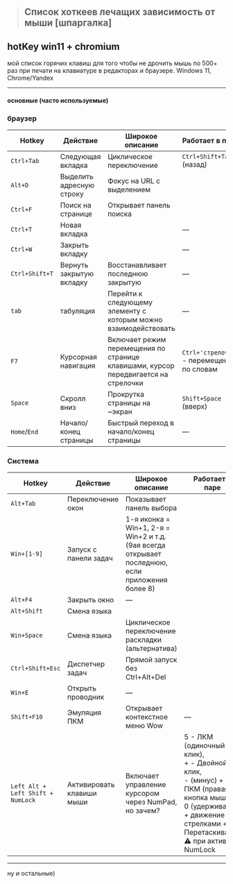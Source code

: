 > ## Список хоткеев лечащих зависимость от мыши [шпаргалка]

## hotKey win11 + chromium

мой список горячих клавиш для того чтобы не дрочить мышь по 500+ раз при печати на клавиатуре в редакторах и  браузере. 
Windows 11, Chrome/Yandex

---

#### основные (часто используемые) 


### браузер
| Hotkey       | Действие                  | Широкое описание                          | Работает в паре |
|--------------|---------------------------|-------------------------------------------|----------------|
| `Ctrl+Tab`      | Следующая вкладка        | Циклическое переключение                 | `Ctrl+Shift+Tab` (назад) |
| `Alt+D`      | Выделить адресную строку  | Фокус на URL с выделением                |
| `Ctrl+F`     | Поиск на странице         | Открывает панель поиска                  |
| `Ctrl+T`        | Новая вкладка            |                                          | —              |
| `Ctrl+W`        | Закрыть вкладку          |                                          | —              |
| `Ctrl+Shift+T`  | Вернуть закрытую вкладку | Восстанавливает последнюю закрытую       | —              |
| `tab`  | табуляция | Перейти к следующему элементу с которым можно взаимодействовать       | —              |
| `F7`         | Курсорная навигация       | Включает режим перемещения по странице клавишами, курсор передвигается на стрелочки | `Ctrl+'стрелочка'` - перемещение по словам             |
| `Space`      | Скролл вниз               | Прокрутка страницы на ~экран                      | `Shift+Space` (вверх) |
| `Home`/`End` | Начало/конец страницы     | Быстрый переход в начало/конец страницы                         | —              |

### Система
| Hotkey          | Действие                  | Широкое описание                          | Работает в паре |
|-----------------|---------------------------|-------------------------------------------|----------------|
| `Alt+Tab`       | Переключение окон        | Показывает панель выбора                 |
| `Win+[1-9]`     | Запуск с панели задач    | 1-я иконка = Win+1, 2-я = Win+2 и т.д. (9ая всегда открывает последнюю, если приложения более 8) |
| `Alt+F4`        | Закрыть окно             |  —       |
| `Alt+Shift`     | Смена языка              |      |
| `Win+Space`     | Смена языка              | Циклическое переключение раскладки (альтернатива)      |
| `Ctrl+Shift+Esc`| Диспетчер задач          | Прямой запуск без Ctrl+Alt+Del           |
| `Win+E`         | Открыть проводник        |  —                |
| `Shift+F10`     | Эмуляция ПКМ             | Открывает контекстное меню    Wow            | —              |
| `Left Alt + Left Shift + NumLock` | Активировать клавиши мыши | Включает управление курсором через NumPad, но зачем? |5 - ЛКМ (одиночный клик), <br> + - Двойной клик,<br> - (минус) + 5 - ПКМ (правая кнопка мыши), <br> 0 (удерживать) + движение стрелками + . - Перетаскивание <br> ⚠️ при активном NumLock  |


---
ну и остальные)